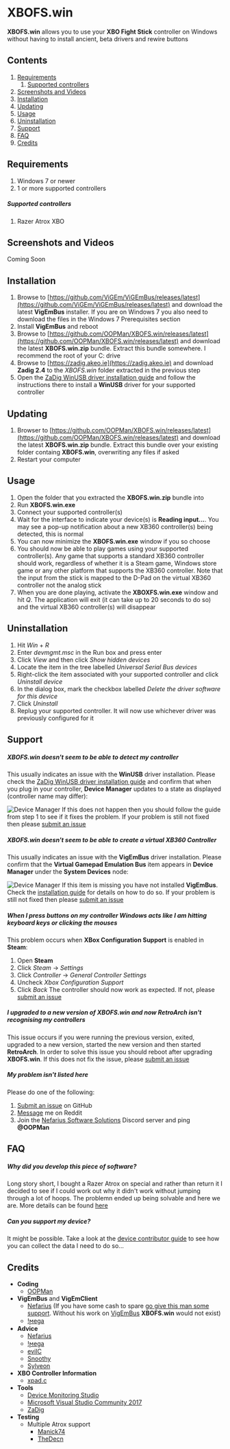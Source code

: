 ﻿# XBOFS.win
**XBOFS.win** allows you to use your **XBO Fight Stick** controller on Windows without having to install ancient, beta 
drivers and rewire buttons

## Contents
1. [Requirements](#requirements)
   1. [Supported controllers](#supported-controllers)
2. [Screenshots and Videos](#screenshots-and-videos)
3. [Installation](#installation)
4. [Updating](#updating)
5. [Usage](#usage)
6. [Uninstallation](#uninstallation)
7. [Support](#support)
8. [FAQ](#faq)
9. [Credits](#credits)


## Requirements

1. Windows 7 or newer
2. 1 or more supported controllers

##### Supported controllers
1. Razer Atrox XBO


## Screenshots and Videos

Coming Soon

## Installation

01. Browse  to [https://github.com/ViGEm/ViGEmBus/releases/latest](https://github.com/ViGEm/ViGEmBus/releases/latest) and download the 
    latest **VigEmBus** installer. If you are on Windows 7 you also need to download the files in the Windows 7 Prerequisites section
02. Install **VigEmBus** and reboot
03. Browse to [https://github.com/OOPMan/XBOFS.win/releases/latest](https://github.com/OOPMan/XBOFS.win/releases/latest) and download the 
    latest **XBOFS.win.zip** bundle. Extract this bundle somewhere. I recommend the root of your C: drive
04. Browse to [https://zadig.akeo.ie](https://zadig.akeo.ie) and download **Zadig 2.4** to the *XBOFS.win* folder extracted in the previous step
05. Open the [ZaDig WinUSB driver installation guide](/zadig.md) and follow the instructions there to install 
    a **WinUSB** driver for your supported controller


## Updating

01. Browser to [https://github.com/OOPMan/XBOFS.win/releases/latest](https://github.com/OOPMan/XBOFS.win/releases/latest) and download 
    the latest **XBOFS.win.zip** bundle. Extract this bundle over your existing folder containg **XBOFS.win**, overwriting any files if asked
02. Restart your computer


## Usage

01. Open the folder that you extracted the **XBOFS.win.zip** bundle into
02. Run **XBOFS.win.exe** 
03. Connect your supported controller(s)
04. Wait for the interface to indicate your device(s) is **Reading input...**. You may 
    see a pop-up notification about a new XB360 controller(s) being detected, this is normal
05. You can now minimize the **XBOFS.win.exe** window if you so choose
06. You should now be able to play games using your supported controller(s). Any game that supports a standard XB360 
    controller should work, regardless of whether it is a Steam game, Windows store game or any other platform that 
    supports the XB360 controller. Note that the input from the stick is mapped to the D-Pad on the virtual XB360 
    controller not the analog stick
07. When you are done playing, activate the **XBOXFS.win.exe** window and hit *Q*. The application will exit (it can
    take up to 20 seconds to do so) and the virtual XB360 controller(s) will disappear


## Uninstallation

01. Hit *Win* \+ *R*
02. Enter *devmgmt.msc* in the Run box and press enter
03. Click *View* and then click *Show hidden devices*
04. Locate the item in the tree labelled *Universal Serial Bus devices*
05. Right-click the item associated with your supported controller and click *Uninstall device*
06. In the dialog box, mark the checkbox labelled *Delete the driver software for this device*
07. Click *Uninstall*
08. Replug your supported controller. It will now use whichever driver was previously configured for it


## Support

##### XBOFS.win doesn't seem to be able to detect my controller
This usually indicates an issue with the **WinUSB** driver installation. Please check the [ZaDig WinUSB driver installation guide](/zadig.md) and confirm
that when you plug in your controller, **Device Manager** updates to a state as displayed (controller name may differ):

![Device Manager](images/winusb_device_manager.jpg)
If this does not happen then you should follow the guide from step 1 to see if it fixes the problem. If your problem is still not fixed then please [submit an issue](https://github.com/OOPMan/XBOFS.win/issues)

##### XBOFS.win doesn't seem to be able to create a virtual XB360 Controller
This usually indicates an issue with the **VigEmBus** driver installation. Please confirm that the **Virtual Gamepad Emulation Bus** item appears in **Device Manager**
under the **System Devices** node:

![Device Manager](images/vigembus_device_manager.jpg)
If this item is missing you have not installed **VigEmBus**. Check the [installation guide](#installation) for details on how to do so. If your problem is still not fixed then please [submit an issue](https://github.com/OOPMan/XBOFS.win/issues)

##### When I press buttons on my controller Windows acts like I am hitting keyboard keys or clicking the mouses
This problem occurs when **XBox Configuration Support** is enabled in **Steam**:
1. Open **Steam**
2. Click *Steam* -> *Settings*
3. Click *Controller* -> *General Controller Settings*
4. Uncheck *Xbox Configuration Support*
5. Click *Back*
The controller should now work as expected. If not, please [submit an issue](https://github.com/OOPMan/XBOFS.win/issues)

##### I upgraded to a new version of XBOFS.win and now RetroArch isn't recognising my controllers
This issue occurs if you were running the previous version, exited, upgraded to a new version, started the new version and then started **RetroArch**. 
In order to solve this issue you should reboot after upgrading **XBOFS.win**. If this does not fix the issue, please [submit an issue](https://github.com/OOPMan/XBOFS.win/issues)

##### My problem isn't listed here
Please do one of the following:
1. [Submit an issue](https://github.com/OOPMan/XBOFS.win/issues) on GitHub
2. [Message](https://www.reddit.com/message/compose/?to=OOPManZA) me on Reddit
3. Join the [Nefarius Software Solutions](https://discord.vigem.org/) Discord server and ping **@OOPMan**


## FAQ

##### Why did you develop this piece of software?
Long story short, I bought a Razer Atrox on special and rather than return it I decided to see if I could work out why it didn't work without jumping
through a lot of hoops. The problemn ended up being solvable and here we are. More details can be found [here](https://forums.vigem.org/topic/282/xbo-arcade-sticks-vigem-and-a-whole-ton-of-fun/)

##### Can you support my device?
It might be possible. Take a look at the [device contributor guide](/device_contributor_guide.md) to see how you can collect the data I need to do so...

## Credits

* **Coding**
  * [OOPMan](https://github.com/OOPMan)
* **VigEmBus** and **VigEmClient**
  * [Nefarius](https://github.com/nefarius) (If you have some cash to spare [go give this man some support](https://forums.vigem.org/topic/291/shameless-beggar-post). Without his work on [VigEmBus](https://github.com/ViGEm) **XBOFS.win** would not exist)
  * [!ϻega](https://github.com/megadrago88)
* **Advice**
  * [Nefarius](https://github.com/nefarius)
  * [!ϻega](https://github.com/megadrago88)
  * [evilC](https://github.com/evilC)
  * [Snoothy](https://github.com/Snoothy)
  * [Sylveon](https://github.com/sylveon)
* **XBO Controller Information**
  * [xpad.c](https://github.com/torvalds/linux/blob/master/drivers/input/joystick/xpad.c)
* **Tools**
  * [Device Monitoring Studio](https://www.hhdsoftware.com/device-monitoring-studio)
  * [Microsoft Visual Studio Community 2017](https://visualstudio.microsoft.com)
  * [ZaDig](https://zadig.akeo.ie)
* **Testing**
  * Multiple Atrox support
    * [Manick74](https://www.reddit.com/user/Manick74)
    * [TheDecn](https://www.reddit.com/user/TheDecn)